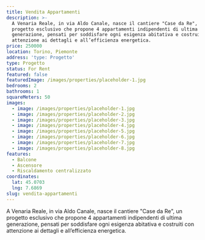 ```yaml
---
title: Vendita Appartamenti
description: >-
  A Venaria Reale, in via Aldo Canale, nasce il cantiere "Case da Re", un
  progetto esclusivo che propone 4 appartamenti indipendenti di ultima
  generazione, pensati per soddisfare ogni esigenza abitativa e costruiti con
  attenzione ai dettagli e all’efficienza energetica.
price: 250000
location: Torino, Piemonte
address: 'type: Progetto'
type: Progetto
status: For Rent
featured: false
featuredImage: /images/properties/placeholder-1.jpg
bedrooms: 2
bathrooms: 1
squareMeters: 50
images:
  - image: /images/properties/placeholder-1.jpg
  - image: /images/properties/placeholder-2.jpg
  - image: /images/properties/placeholder-3.jpg
  - image: /images/properties/placeholder-4.jpg
  - image: /images/properties/placeholder-5.jpg
  - image: /images/properties/placeholder-6.jpg
  - image: /images/properties/placeholder-7.jpg
  - image: /images/properties/placeholder-8.jpg
features:
  - Balcone
  - Ascensore
  - Riscaldamento centralizzato
coordinates:
  lat: 45.0703
  lng: 7.6869
slug: vendita-appartamenti
---
```


A Venaria Reale, in via Aldo Canale, nasce il cantiere "Case da Re", un progetto esclusivo che propone 4 appartamenti indipendenti di ultima generazione, pensati per soddisfare ogni esigenza abitativa e costruiti con attenzione ai dettagli e all’efficienza energetica.
